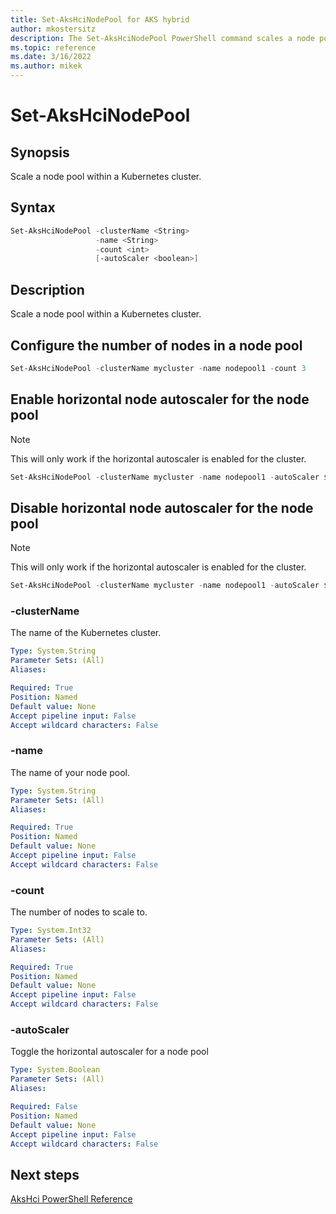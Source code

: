 ```yaml
---
title: Set-AksHciNodePool for AKS hybrid
author: mkostersitz
description: The Set-AksHciNodePool PowerShell command scales a node pool
ms.topic: reference
ms.date: 3/16/2022
ms.author: mikek
---
```


# Set-AksHciNodePool

## Synopsis
Scale a node pool within a Kubernetes cluster.

## Syntax
```powershell
Set-AksHciNodePool -clusterName <String>
                   -name <String>
                   -count <int>
                   [-autoScaler <boolean>]
```

## Description
Scale a node pool within a Kubernetes cluster.

## Configure the number of nodes in a node pool

```powershell
Set-AksHciNodePool -clusterName mycluster -name nodepool1 -count 3
```

## Enable horizontal node autoscaler for the node pool
> [!NOTE]  
>This will only work if the horizontal autoscaler is enabled for the cluster.

```powershell
Set-AksHciNodePool -clusterName mycluster -name nodepool1 -autoScaler $true
```

## Disable horizontal node autoscaler for the node pool
> [!NOTE]  
>This will only work if the horizontal autoscaler is enabled for the cluster.

```powershell
Set-AksHciNodePool -clusterName mycluster -name nodepool1 -autoScaler $false
```

### -clusterName
The name of the Kubernetes cluster.

```yaml
Type: System.String
Parameter Sets: (All)
Aliases:

Required: True
Position: Named
Default value: None
Accept pipeline input: False
Accept wildcard characters: False
```

### -name
The name of your node pool.

```yaml
Type: System.String
Parameter Sets: (All)
Aliases:

Required: True
Position: Named
Default value: None
Accept pipeline input: False
Accept wildcard characters: False
```

### -count
The number of nodes to scale to.

```yaml
Type: System.Int32
Parameter Sets: (All)
Aliases:

Required: True
Position: Named
Default value: None
Accept pipeline input: False
Accept wildcard characters: False
```

### -autoScaler
Toggle the horizontal autoscaler for a node pool

```yaml
Type: System.Boolean
Parameter Sets: (All)
Aliases:

Required: False
Position: Named
Default value: None
Accept pipeline input: False
Accept wildcard characters: False
```

## Next steps

[AksHci PowerShell Reference](index.md)
